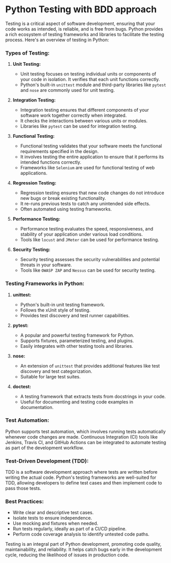 # Python Testing with BDD approach

Testing is a critical aspect of software development, ensuring that your code works as intended, is reliable, and is free from bugs. Python provides a rich ecosystem of testing frameworks and libraries to facilitate the testing process. Here's an overview of testing in Python:

### Types of Testing:

1. **Unit Testing:**
   - Unit testing focuses on testing individual units or components of your code in isolation. It verifies that each unit functions correctly.
   - Python's built-in `unittest` module and third-party libraries like `pytest` and `nose` are commonly used for unit testing.

2. **Integration Testing:**
   - Integration testing ensures that different components of your software work together correctly when integrated.
   - It checks the interactions between various units or modules.
   - Libraries like `pytest` can be used for integration testing.

3. **Functional Testing:**
   - Functional testing validates that your software meets the functional requirements specified in the design.
   - It involves testing the entire application to ensure that it performs its intended functions correctly.
   - Frameworks like `Selenium` are used for functional testing of web applications.

4. **Regression Testing:**
   - Regression testing ensures that new code changes do not introduce new bugs or break existing functionality.
   - It re-runs previous tests to catch any unintended side effects.
   - Often automated using testing frameworks.

5. **Performance Testing:**
   - Performance testing evaluates the speed, responsiveness, and stability of your application under various load conditions.
   - Tools like `locust` and `JMeter` can be used for performance testing.

6. **Security Testing:**
   - Security testing assesses the security vulnerabilities and potential threats in your software.
   - Tools like `OWASP ZAP` and `Nessus` can be used for security testing.

### Testing Frameworks in Python:

1. **unittest:**
   - Python's built-in unit testing framework.
   - Follows the xUnit style of testing.
   - Provides test discovery and test runner capabilities.

2. **pytest:**
   - A popular and powerful testing framework for Python.
   - Supports fixtures, parameterized testing, and plugins.
   - Easily integrates with other testing tools and libraries.

3. **nose:**
   - An extension of `unittest` that provides additional features like test discovery and test categorization.
   - Suitable for large test suites.

4. **doctest:**
   - A testing framework that extracts tests from docstrings in your code.
   - Useful for documenting and testing code examples in documentation.

### Test Automation:

Python supports test automation, which involves running tests automatically whenever code changes are made. Continuous Integration (CI) tools like Jenkins, Travis CI, and GitHub Actions can be integrated to automate testing as part of the development workflow.

### Test-Driven Development (TDD):

TDD is a software development approach where tests are written before writing the actual code. Python's testing frameworks are well-suited for TDD, allowing developers to define test cases and then implement code to pass those tests.

### Best Practices:

- Write clear and descriptive test cases.
- Isolate tests to ensure independence.
- Use mocking and fixtures when needed.
- Run tests regularly, ideally as part of a CI/CD pipeline.
- Perform code coverage analysis to identify untested code paths.

Testing is an integral part of Python development, promoting code quality, maintainability, and reliability. It helps catch bugs early in the development cycle, reducing the likelihood of issues in production code.
